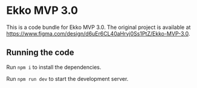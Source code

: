 
  # Ekko MVP 3.0

  This is a code bundle for Ekko MVP 3.0. The original project is available at https://www.figma.com/design/d6uEr6CL40aHrvj0Ss1PtZ/Ekko-MVP-3.0.

  ## Running the code

  Run `npm i` to install the dependencies.

  Run `npm run dev` to start the development server.
  